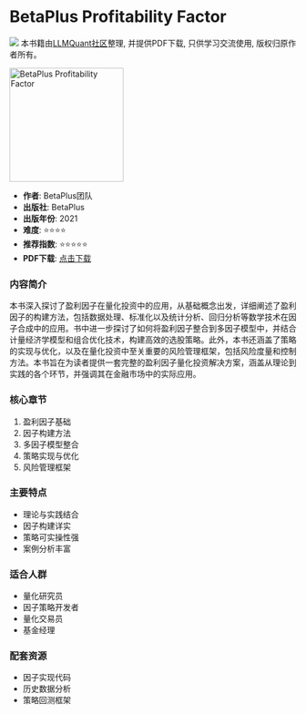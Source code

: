 # BetaPlus Profitability Factor

![](https://fastly.jsdelivr.net/gh/bucketio/img3@main/2024/09/04/1725464231869-e0b2f727-2a0f-4270-bf6c-31ddc350426a.gif)
本书籍由[LLMQuant社区](https://llmquant.com/)整理, 并提供PDF下载, 只供学习交流使用, 版权归原作者所有。

<img src="cover.jpg" alt="BetaPlus Profitability Factor" width="200"/>

- **作者**: BetaPlus团队
- **出版社**: BetaPlus
- **出版年份**: 2021
- **难度**: ⭐⭐⭐⭐
- **推荐指数**: ⭐⭐⭐⭐⭐
- **PDF下载**: [点击下载](https://github.com/LLMQuant/asset/blob/main/BetaPlus_Profitability_Factor.pdf)

### 内容简介

本书深入探讨了盈利因子在量化投资中的应用，从基础概念出发，详细阐述了盈利因子的构建方法，包括数据处理、标准化以及统计分析、回归分析等数学技术在因子合成中的应用。书中进一步探讨了如何将盈利因子整合到多因子模型中，并结合计量经济学模型和组合优化技术，构建高效的选股策略。此外，本书还涵盖了策略的实现与优化，以及在量化投资中至关重要的风险管理框架，包括风险度量和控制方法。本书旨在为读者提供一套完整的盈利因子量化投资解决方案，涵盖从理论到实践的各个环节，并强调其在金融市场中的实际应用。

### 核心章节

1. 盈利因子基础
2. 因子构建方法
3. 多因子模型整合
4. 策略实现与优化
5. 风险管理框架

### 主要特点

- 理论与实践结合
- 因子构建详实
- 策略可实操性强
- 案例分析丰富

### 适合人群

- 量化研究员
- 因子策略开发者
- 量化交易员
- 基金经理

### 配套资源

- 因子实现代码
- 历史数据分析
- 策略回测框架